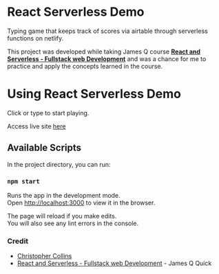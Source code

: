 # React Serverless Demo

Typing game that keeps track of scores via airtable through serverless functions on netlify.

This project was developed while taking James Q course **[React and Serverless - Fullstack web Development](https://learn.jamesqquick.com/react-and-serverless-fullstack-web-development)** and was a chance for me to practice and apply the concepts learned in the course.

# Using React Serverless Demo

Click or type to start playing.

Access live site [here](https://distracted-nobel-757c48.netlify.app/)

## Available Scripts

In the project directory, you can run:

### `npm start`

Runs the app in the development mode.<br />
Open [http://localhost:3000](http://localhost:3000) to view it in the browser.

The page will reload if you make edits.<br />
You will also see any lint errors in the console.

### Credit

- [Christopher Collins](https://ccollins.io)
- [React and Serverless - Fullstack web Development](https://learn.jamesqquick.com/react-and-serverless-fullstack-web-development) - James Q Quick
